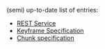(semi) up-to-date list of entries: 

* [REST Service](./REST-Service)
* [Keyframe Specification](./Keyframe-Specification)
* [Chunk specification](./Chunk-Specification)